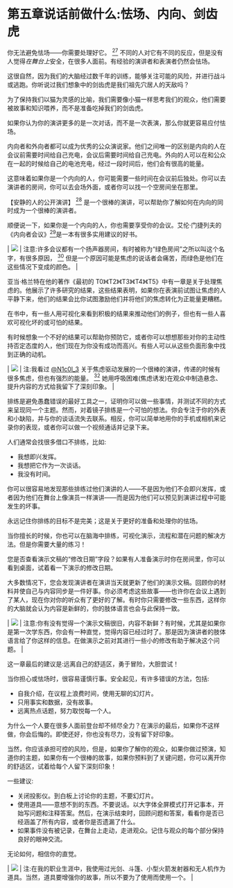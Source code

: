# 第五章说话前做什么:怯场、内向、剑齿虎

你无法避免怯场——你需要处理好它。 [<sup>27</sup>](Public_Speaking_for_Geeks_0012.htm#_ftn27) 不同的人对它有不同的反应，但是没有人觉得*在舞台上*安全，在很多人面前。有经验的演讲者和表演者仍然会怯场。

这很自然，因为我们的大脑经过数千年的训练，能够关注可能的风险，并进行战斗或逃跑。你听说过我们想象中的剑齿虎是我们祖先穴居人的天敌吗？

为了保持我们以猫为灵感的比喻，我们需要像小猫一样思考我们的观众，他们需要被故事和知识喂养，而不是准备吃掉我们的剑齿虎。

如果你认为你的演讲更多的是一次对话，而不是一次表演，那么你就更容易应付怯场。

内向者和外向者都可以成为优秀的公众演说家。他们之间唯一的区别是内向的人在会议前需要时间给自己充电，会议后需要时间给自己充电。外向的人可以在和公众在一起的时候给自己的电池充电，经过一段时间后，他们会有很高的能量。

这意味着如果你是一个内向的人，你可能需要一些时间在会议前后独处。你可以去演讲者的房间，你可以去会场外面，或者你可以找一个空房间坐在那里。

【安静的人的公开演讲】 [<sup>28</sup>](Public_Speaking_for_Geeks_0012.htm#_ftn28) 是一个很棒的演讲，可以帮助你了解如何在内向的同时成为一个很棒的演讲者。

顺便说一下，如果你是一个内向的人，你也需要享受你的会议。艾伦·门捷列夫的《内向者会议》[<sup>29</sup>](Public_Speaking_for_Geeks_0012.htm#_ftn29)是一本有很多实用建议的好书。

| ![](../Images/note.png) | 注意:许多会议都有一个扬声器房间，有时被称为“绿色房间”之所以叫这个名字，有很多原因， [<sup>30</sup>](Public_Speaking_for_Geeks_0012.htm#_ftn30) 但是一个原因可能是焦虑的说话者会痛苦，而绿色是他们在这些情况下变成的颜色。 |

亚当·格兰特在他的著作《最初的 T0》《T2》《T3》《T4》《T5》中有一章是关于处理焦虑的。他展示了许多研究的结果，这些结果表明，如果你在表演前试图让焦虑的人平静下来，他们的结果会比你试图激励他们并将他们的焦虑转化为正能量更糟糕。

在书中，有一些人用可视化来看到积极的结果来推动他们的例子，但也有一些人喜欢可视化坏的或可怕的结果。

有时候想象一个不好的结果可以帮助你预防它，或者你可以想想那些对你的主动性持否定态度的人，他们现在为你没有成功而高兴。有些人可以从这些负面形象中找到正确的动机。

| ![](../Images/note.png) | 注:我看过 [@N1c0l_3](http://www.twitter.com/N1c0l_3) 关于焦虑驱动发展的一个很棒的演讲，传递的时候有很多焦虑，但也有强烈的能量。 [<sup>32</sup>](Public_Speaking_for_Geeks_0012.htm#_ftn32) 她用呼吸困难(焦虑诱发)在观众中制造悬念、提升内容的方式给我留下了深刻印象。 |

排练是避免愚蠢错误的最好工具之一，证明你可以做一些事情，并测试不同的方式来呈现同一个主题。然而，对着镜子排练是一个可怕的想法。你会专注于你的外表和小缺陷，并与你的谈话流失去联系。相反，你可以简单地用你的手机或相机来记录你的表现，或者你可以做一个视频通话并记录下来。

人们通常会找很多借口不排练，比如:

*   我想即兴发挥。
*   我想把它作为一次谈话。
*   我没有时间。

你可以很容易地发现那些排练过他们演讲的人——不是因为他们不会即兴发挥，或者因为他们在舞台上像演员一样演讲——而是因为他们可以预见到演讲过程中可能发生的坏事。

永远记住你排练的目标不是完美；这是关于更好的准备和处理你的怯场。

当你擅长的时候，你也可以在脑海中排练，可视化演示，流程和潜在问题的解决方法。但是你需要大量的练习！

您是否查看演示文稿的“修改日期”字段？如果有人准备演示时你在房间里，你可以看到桌面，试着看一下演示的修改日期。

大多数情况下，您会发现演讲者在演讲当天就更新了他们的演示文稿。回顾你的材料并使自己与内容同步是一件好事。你必须考虑这些故事——也许你在会议上遇到了某人，现在你对你的听众有了更好的了解。有时你只需要修改一些东西，这样你的大脑就会认为内容是新鲜的，你的肢体语言也会与此保持一致。

| ![](../Images/note.png) | 注意:你有没有觉得一个演示文稿很旧，内容不新鲜？有时候，尤其是如果你是第一次学东西，你会有一种直觉，觉得内容已经过时了。那是因为演讲者的肢体语言给了你这样的信息。在做演示之前对其进行一些小的修改有助于解决这个问题。 |

这一章最后的建议是:远离自己的舒适区，勇于冒险，大胆尝试！

当你担心或怯场时，很容易谨慎行事。安全起见，有许多错误的方法，包括:

*   自我介绍，在议程上浪费时间，使用无聊的幻灯片。
*   只用事实和数据，没有故事。
*   远离热点话题，努力取悦每一个人。

为什么一个人要在很多人面前登台却不倾尽全力？在演示的最后，如果你不这样做，你会后悔的。即使还好，你也没有尽力，没有留下好印象。

当然，你应该承担可控的风险，但是，如果你了解你的观众，如果你做过预演，知道你的主题，如果你有一个很棒的故事，如果你预料到了关键问题，你可以离开你的舒适区，试着给每个人留下深刻印象！

一些建议:

*   关闭投影仪。到白板上讨论你的主题，不要幻灯片。
*   使用道具——意想不到的东西。不要说话。以大字体全屏模式打开记事本，开始写问题和注释答案。然后，在演示结束时，回顾问题和答案，看看你是否已经涵盖了所有内容，或者你是否遗漏了什么。
*   如果事件没有被记录，在舞台上走动，走进观众。记住与观众的每个部分保持良好的眼神交流。

无论如何，相信你的直觉。

| ![](../Images/note.png) | 注:在我的职业生涯中，我使用过光剑、斗篷、小型火箭发射器和无人机作为道具。当然，道具要增强你的故事，所以不要为了使用而使用一个。 |